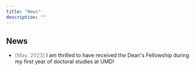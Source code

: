 ```yaml
---
title: "News"
description: ""
---
```



## News

* <span style="color: gray;">[May. 2023]</span> I am thrilled to have received the Dean's Fellowship during my first year of doctoral studies at UMD!